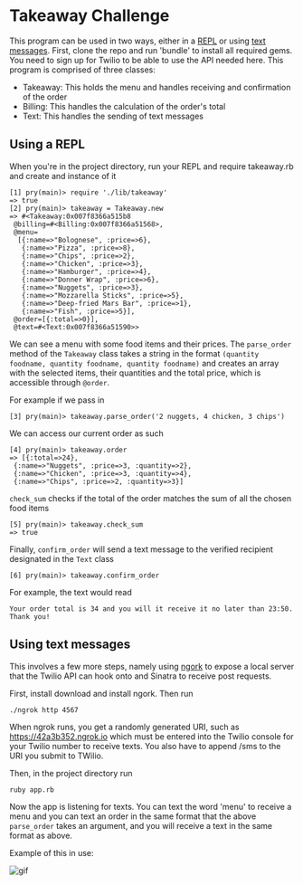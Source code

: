 Takeaway Challenge
==================

This program can be used in two ways, either in a [REPL](#repl) or using [text messages](#text-messages). First, clone the repo and run 'bundle' to install all required gems. You need to sign up for Twilio to be able to use the API needed here. This program is comprised of three classes:

- Takeaway: This holds the menu and handles receiving and confirmation of the order
- Billing: This handles the calculation of the order's total
- Text: This handles the sending of text messages 

<a name="repl">Using a REPL</a>
-------
When you're in the project directory, run your REPL and require takeaway.rb and create and instance of it

``` 
[1] pry(main)> require './lib/takeaway'
=> true
[2] pry(main)> takeaway = Takeaway.new
=> #<Takeaway:0x007f8366a515b8
 @billing=#<Billing:0x007f8366a51568>,
 @menu=
  [{:name=>"Bolognese", :price=>6},
   {:name=>"Pizza", :price=>8},
   {:name=>"Chips", :price=>2},
   {:name=>"Chicken", :price=>3},
   {:name=>"Hamburger", :price=>4},
   {:name=>"Donner Wrap", :price=>6},
   {:name=>"Nuggets", :price=>3},
   {:name=>"Mozzarella Sticks", :price=>5},
   {:name=>"Deep-fried Mars Bar", :price=>1},
   {:name=>"Fish", :price=>5}],
 @order=[{:total=>0}],
 @text=#<Text:0x007f8366a51590>>
```
We can see a menu with some food items and their prices.
The `parse_order` method of the `Takeaway` class takes a string in the format `(quantity foodname, quantity foodname, quantity foodname)` and creates an array with the selected items, their quantities and the total price, which is accessible through `@order`.

For example if we pass in
```
[3] pry(main)> takeaway.parse_order('2 nuggets, 4 chicken, 3 chips')
```
We can access our current order as such
```
[4] pry(main)> takeaway.order
=> [{:total=>24},
 {:name=>"Nuggets", :price=>3, :quantity=>2},
 {:name=>"Chicken", :price=>3, :quantity=>4},
 {:name=>"Chips", :price=>2, :quantity=>3}]
```
`check_sum` checks if the total of the order matches the sum of all the chosen food items
```
[5] pry(main)> takeaway.check_sum
=> true
```
Finally, `confirm_order` will send a text message to the verified recipient designated in the `Text` class
```
[6] pry(main)> takeaway.confirm_order
```
For example, the text would read
```
Your order total is 34 and you will it receive it no later than 23:50. Thank you!
```
<a name="text-messages">Using text messages</a>
-------
This involves a few more steps, namely using [ngork](https://ngrok.com/) to expose a local server that the Twilio API can hook onto and Sinatra to receive post requests.

First, install download and install ngork. Then run
```
./ngrok http 4567
```
When ngrok runs, you get a randomly generated URI, such as https://42a3b352.ngrok.io which must be entered into the Twilio console for your Twilio number to receive texts. You also have to append /sms to the URI you submit to TWilio.

Then, in the project directory run
```
ruby app.rb
```
Now the app is listening for texts. You can text the word 'menu' to receive a menu and you can text an order in the same format that the above `parse_order` takes an argument, and you will receive a text in the same format as above.

Example of this in use:

![gif](https://thumbs.gfycat.com/CostlyDeafeningJohndory-size_restricted.gif)